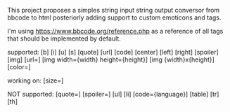 This project proposes a simples string input string output conversor from bbcode to html
posteriorly adding support to custom emoticons and tags.

I'm using https://www.bbcode.org/reference.php as a reference of all tags that should be implemented by default.

supported:
\[b] \[i] \[u] \[s] \[quote] \[url]  \[code]  \[center] \[left] \[right] \[spoiler]
\[img] \[url=]  \[img width={width} height={height}]  \[img {width}x{height}] 
\[color=]

working on:
\[size=]

NOT supported:
 \[quote=] \[spoiler=] 
\[ul] \[li] \[code={language}] \[table] \[tr] \[th] 
